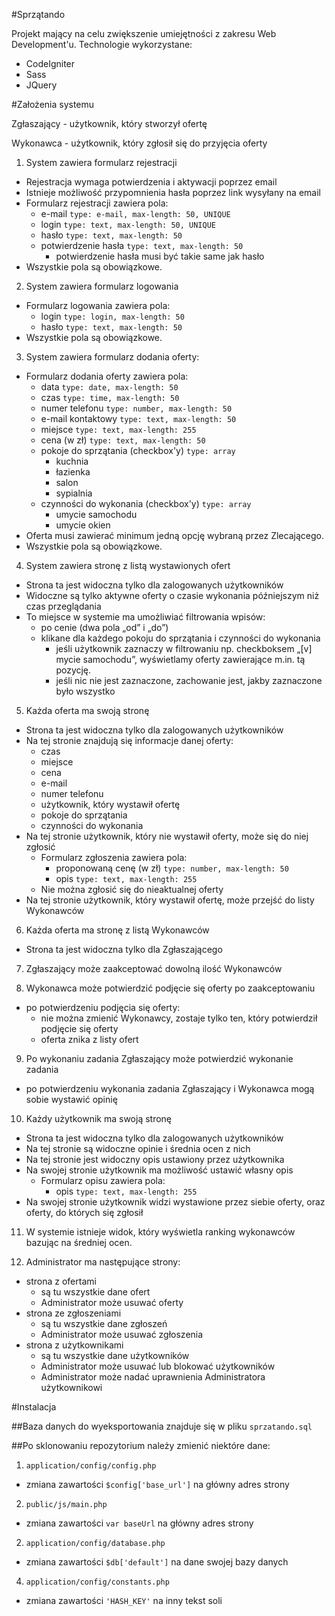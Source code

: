 #Sprzątando

Projekt mający na celu zwiększenie umiejętności z zakresu Web Development'u.
Technologie wykorzystane:
- CodeIgniter
- Sass
- JQuery

#Założenia systemu

Zgłaszający - użytkownik, który stworzył ofertę

Wykonawca - użytkownik, który zgłosił się do przyjęcia oferty

1. System zawiera formularz rejestracji
  - Rejestracja wymaga potwierdzenia i aktywacji poprzez email
  - Istnieje możliwość przypomnienia hasła poprzez link wysyłany na email
  - Formularz rejestracji zawiera pola:
    - e-mail `type: e-mail, max-length: 50, UNIQUE`
    - login `type: text, max-length: 50, UNIQUE`
    - hasło `type: text, max-length: 50`
    - potwierdzenie hasła `type: text, max-length: 50`
      - potwierdzenie hasła musi być takie same jak hasło
  - Wszystkie pola są obowiązkowe.

2. System zawiera formularz logowania
  - Formularz logowania zawiera pola:
    - login `type: login, max-length: 50`
    - hasło `type: text, max-length: 50`
  - Wszystkie pola są obowiązkowe.

3. System zawiera formularz dodania oferty:
  - Formularz dodania oferty zawiera pola:
    - data `type: date, max-length: 50`
    - czas `type: time, max-length: 50`
    - numer telefonu `type: number, max-length: 50`
    - e-mail kontaktowy `type: text, max-length: 50`
    - miejsce `type: text, max-length: 255`
    - cena (w zł) `type: text, max-length: 50`
    - pokoje do sprzątania (checkbox'y) `type: array`
      - kuchnia
      - łazienka
      - salon
      - sypialnia
    - czynności do wykonania (checkbox'y) `type: array`
      - umycie samochodu
      - umycie okien
  - Oferta musi zawierać minimum jedną opcję wybraną przez Zlecającego.
  - Wszystkie pola są obowiązkowe.

4. System zawiera stronę z listą wystawionych ofert
  - Strona ta jest widoczna tylko dla zalogowanych użytkowników
  - Widoczne są tylko aktywne oferty o czasie wykonania późniejszym niż czas przeglądania
  - To miejsce w systemie ma umożliwiać filtrowania wpisów:
    - po cenie (dwa pola „od” i „do”)
    - klikane dla każdego pokoju do sprzątania i czynności do wykonania
      - jeśli użytkownik zaznaczy w filtrowaniu np. checkboksem „[v] mycie samochodu”, wyświetlamy oferty zawierające m.in. tą pozycję.
      - jeśli nic nie jest zaznaczone, zachowanie jest, jakby zaznaczone było wszystko

5. Każda oferta ma swoją stronę
  - Strona ta jest widoczna tylko dla zalogowanych użytkowników
  - Na tej stronie znajdują się informacje danej oferty:
    - czas
    - miejsce
    - cena
    - e-mail
    - numer telefonu
    - użytkownik, który wystawił ofertę
    - pokoje do sprzątania
    - czynności do wykonania
  - Na tej stronie użytkownik, który nie wystawił oferty, może się do niej zgłosić
    - Formularz zgłoszenia zawiera pola:
      - proponowaną cenę (w zł) `type: number, max-length: 50`
      - opis `type: text, max-length: 255`
    - Nie można zgłosić się do nieaktualnej oferty
  - Na tej stronie użytkownik, który wystawił ofertę, może przejść do listy Wykonawców

6. Każda oferta ma stronę z listą Wykonawców
  - Strona ta jest widoczna tylko dla Zgłaszającego

7. Zgłaszający może zaakceptować dowolną ilość Wykonawców

8. Wykonawca może potwierdzić podjęcie się oferty po zaakceptowaniu
  - po potwierdzeniu podjęcia się oferty:
    - nie można zmienić Wykonawcy, zostaje tylko ten, który potwierdził podjęcie się oferty
    - oferta znika z listy ofert

9. Po wykonaniu zadania Zgłaszający może potwierdzić wykonanie zadania
  - po potwierdzeniu wykonania zadania Zgłaszający i Wykonawca mogą sobie wystawić opinię

10. Każdy użytkownik ma swoją stronę
  - Strona ta jest widoczna tylko dla zalogowanych użytkowników
  - Na tej stronie są widoczne opinie i średnia ocen z nich
  - Na tej stronie jest widoczny opis ustawiony przez użytkownika
  - Na swojej stronie użytkownik ma możliwość ustawić własny opis
    - Formularz opisu zawiera pola:
      - opis `type: text, max-length: 255`
  - Na swojej stronie użytkownik widzi wystawione przez siebie oferty, oraz oferty, do których się zgłosił

11. W systemie istnieje widok, który wyświetla ranking wykonawców bazując na średniej ocen.

12. Administrator ma następujące strony:
  - strona z ofertami
    - są tu wszystkie dane ofert
    - Administrator może usuwać oferty
  - strona ze zgłoszeniami
    - są tu wszystkie dane zgłoszeń
    - Administrator może usuwać zgłoszenia
  - strona z użytkownikami
    - są tu wszystkie dane użytkowników
    - Administrator może usuwać lub blokować użytkowników
    - Administrator może nadać uprawnienia Administratora użytkownikowi



#Instalacja

##Baza danych do wyeksportowania znajduje się w pliku `sprzatando.sql`

##Po sklonowaniu repozytorium należy zmienić niektóre dane:
1. `application/config/config.php`
  - zmiana zawartości `$config['base_url']` na główny adres strony
2. `public/js/main.php`
  - zmiana zawartości `var baseUrl` na główny adres strony
2. `application/config/database.php`
  - zmiana zawartości `$db['default']` na dane swojej bazy danych
4. `application/config/constants.php`
  - zmiana zawartości `'HASH_KEY'` na inny tekst soli
